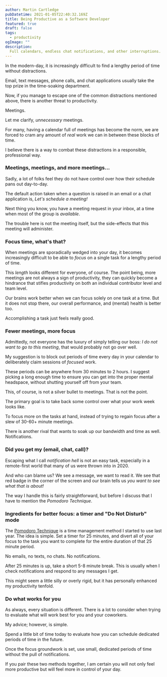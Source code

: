 ```yaml
---
author: Martin Cartledge
pubDatetime: 2021-01-05T22:40:32.169Z
title: Being Productive as a Software Developer
featured: true
draft: false
tags:
  - productivity
ogImage: ""
description:
  Full calendars, endless chat notifications, and other interruptions. When does work get done?
---
```


In the modern-day, it is increasingly difficult to find a lengthy period of time without distractions.

Email, text messages, phone calls, and chat applications usually take the top prize in the time-soaking department.

Now, if you manage to escape one of the common distractions mentioned above, there is another threat to productivity.

Meetings.

Let me clarify, *unnecessary* meetings.

For many, having a calendar full of meetings has become the norm, we are forced to cram any amount of *real* work we can in between these blocks of time.

I believe there is a way to combat these distractions in a responsible, professional way.

### Meetings, meetings, and more meetings...

Sadly, a lot of folks feel they do not have control over how their schedule pans out day-to-day.

The default action taken when a question is raised in an email or a chat application is, *Let's schedule a meeting!*

Next thing you know, you have a meeting request in your inbox, at a time when most of the group is *available*.

The trouble here is not the meeting itself, but the side-effects that this meeting will administer.

### Focus time, what's that?

When meetings are sporadically wedged into your day, it becomes increasingly difficult to be able to *focus* on a single task for a lengthy period of time.

This *length* looks different for everyone, of course. The point being, more meetings are not always a sign of productivity, they can quickly become a hindrance that stifles productivity on both an individual contributor level and team level.

Our brains work better when we can focus solely on one task at a time. But it does not stop there, our overall performance, and (mental) health is better too.

Accomplishing a task just feels really good. 

### Fewer meetings, more focus

Admittedly, not everyone has the luxury of simply telling our boss: *I do not want to go to this meeting*, that would probably not go over well.

My suggestion is to block out periods of time every day in your calendar to deliberately claim sessions of *focused* work.

These periods can be anywhere from 30 minutes to 2 hours. I suggest picking a long enough time to ensure you can get into the proper mental headspace, without shutting yourself off from your team.

This, of course, is not a silver bullet to meetings. That is not the point. 

The primary goal is to take back some control over what your work week looks like. 

To focus more on the tasks at hand, instead of trying to regain focus after a slew of 30-60+ minute meetings.

There is another rival that wants to soak up our bandwidth and time as well. Notifications.

### Did you get my (email, chat, call)?

Escaping what I call *notification hell* is not an easy task, especially in a remote-first world that many of us were thrown into in 2020.

And who can blame us? We see a message, we want to read it. We see that red badge in the corner of the screen and our brain tells us *you want to see what that is about!*

The way I handle this is fairly straightforward, but before I discuss that I have to mention the *Pomodoro Technique*. 

### Ingredients for better focus: a timer and "Do Not Disturb" mode

The [Pomodoro Technique](https://en.wikipedia.org/wiki/Pomodoro_Technique) is a time management method I started to use last year. The idea is simple. Set a timer for 25 minutes, and divert all of your focus to the task you want to complete for the entire duration of that 25 minute period.

No emails, no texts, no chats. No notifications.

After 25 minutes is up, take a short 5-8 minute break. This is usually when I check notifications and respond to any messages I get.

This might seem a little silly or overly rigid, but it has personally enhanced my productivity tenfold.

### Do what works for you

As always, every situation is different. There is a lot to consider when trying to evaluate what will work best for you and your coworkers.

My advice; however, is simple.

Spend a little bit of time today to evaluate how you can schedule dedicated periods of time in the future.

Once the focus groundwork is set, use small, dedicated periods of time without the pull of notifications.

If you pair these two methods together, I am certain you will not only feel more productive but will feel more in control of your day.
